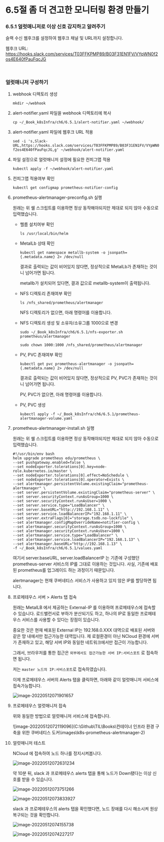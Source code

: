 # 6.5절 좀 더 견고한 모니터링 환경 만들기

### 6.5.1 얼럿매니저로 이상 신호 감지하고 알려주기

슬랙 수신 웹후크를 설정하여 웹후크 채널 및 URL까지 설정합니다.

웹후크 URL: https://hooks.slack.com/services/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

<br>

### 얼럿매니저 구성하기

1. webhook 디렉토리 생성

   `mkdir ~/webhook`

2. alert-notifier.yaml 파일을 webhook 디렉토리에 복사

   `cp ~/_Book_k8sInfra/ch6/6.5.1/alert-notifier.yaml ~/webhook/`

3. alert-notifier.yaml 파일에 웹후크 URL 적용

   `sed -i 's,Slack-URL,https://hooks.slack.com/services/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,g' ~/webhook/alert-notifier.yaml`

4. 파일 설정으로 얼럿매니저 설정에 필요한 컨피그맵 적용

   `kubectl apply -f ~/webhook/alert-notifier.yaml`

5. 컨피그맵 적용여부 확인

   `kubectl get configmap prometheus-notifier-config`

6. prometheus-alertmanager-preconfig.sh 실행

   원래는 위 쉘 스크립트를 이용하면 정상 동작해야되지만 제대로 되지 않아 수동으로 입력했습니다.

   - 헬름 설치여부 확인

     `ls /usr/local/bin/helm`

   - MetalLb 상태 확인

     `kubectl get namespace metallb-system -o jsonpath={.metadata.name} 2> /dev/null`

     결과로 출력되는 값이 비어있지 않다면, 정상적으로 MetalLb가 존재하는 것이니 넘어가면 됩니다.

     metallb가 설치되어 있다면, 결과 값으로 metallb-system이 출력됩니다.

   - NFS 디렉토리 존재여부 확인

     `ls /nfs_shared/prometheus/alertmanager`

     NFS 디렉토리가 없으면, 아래 명령어를 이용합니다.

   - NFS 디렉토리 생성 및 소유자/소유그룹 1000으로 변경

     `sudo ~/_Book_k8sInfra/ch6/6.5.1/nfs-exporter.sh prometheus/alertmanager`

     `sudo chown 1000:1000 /nfs_shared/prometheus/alertmanager`

   - PV, PVC 존재여부 확인

     `kubectl get pvc prometheus-alertmanager -o jsonpath={.metadata.name} 2> /dev/null`

     결과로 출력되는 값이 비어있지 않다면, 정상적으로 PV, PVC가 존재하는 것이니 넘어가면 됩니다.

     PV, PVC가 없으면, 아래 명령어를 이용합니다.

   - PV, PVC 생성

     `kubectl apply -f ~/_Book_k8sInfra/ch6/6.5.1/prometheus-alertmanager-volume.yaml`

7. prometheus-alertmanager-install.sh 실행

   원래는 위 쉘 스크립트를 이용하면 정상 동작해야되지만 제대로 되지 않아 수동으로 입력했습니다.

   ```shell
   #!/usr/bin/env bash
   helm upgrade prometheus edu/prometheus \
   --set pushgateway.enabled=false \
   --set nodeExporter.tolerations[0].key=node-role.kubernetes.io/master \
   --set nodeExporter.tolerations[0].effect=NoSchedule \
   --set nodeExporter.tolerations[0].operator=Exists \
   --set alertmanager.persistentVolume.existingClaim="prometheus-alertmanager" \
   --set server.persistentVolume.existingClaim="prometheus-server" \
   --set server.securityContext.runAsGroup=1000 \
   --set server.securityContext.runAsUser=1000 \
   --set server.service.type="LoadBalancer" \
   --set server.baseURL="http://192.168.1.11" \
   --set server.service.loadBalancerIP="192.168.1.11" \
   --set server.extraFlags[0]="storage.tsdb.no-lockfile" \
   --set alertmanager.configMapOverrideName=notifier-config \
   --set alertmanager.securityContext.runAsGroup=1000 \
   --set alertmanager.securityContext.runAsUser=1000 \
   --set alertmanager.service.type="LoadBalancer" \
   --set alertmanager.service.loadBalancerIP="192.168.1.13" \
   --set alertmanager.baseURL="http://192.168.1.13" \
   -f ~/_Book_k8sInfra/ch6/6.5.1/values.yaml
   ```

   여기서 server.baseURL, server.loadBalancerIP 는 기존에 구성했던 prometheus-server 서비스의 IP를 그대로 이용하는 것입니다. 사실, 기존에 배포된 prometheus를 업그레이드 하는 과정이기 때문입니다.

   alertmanager는 현재 쿠버네티스 서비스가 사용하고 있지 않은 IP를 할당하면 됩니다.

8. 프로메테우스 서버 > Alerts 탭 접속

   원래는 MetalLB 에서 제공하는 External-IP 를 이용하여 프로메테우스에 접속할 수 있습니다. 로드밸런서로 부하가 분산되기도 하고, 하나의 IP로 동일한 프로메테우스 서비스를 사용할 수 있다는 장점이 있습니다.

   중요한 것은 현재 배포된 External IP는 192.168.0.XXX 대역으로 배포된 서버와 같은 망 내에서만 접근가능한 대역입니다. 제 로컬환경이 아닌 NCloud 환경에 서버가 존재하고 있고, 해당 서버 IP와 동일한 네트워크에서만 접근이 가능합니다.

   그래서, 브라우저를 통한 접근은 `외부에서도 접근가능한 서버 IP:서비스포트` 로 접속하면 됩니다.

   저는 `master 노드의 IP:서비스포트`로 접속하였습니다.

   이제 프로메테우스 서버의 Alerts 탭을 클릭하면, 아래와 같이 얼럿매니저 서비스에 접속가능합니다.

   ![image-20220512071901657](./images/k8s-prometheus-alertmanager-1)

9. 프로메테우스 얼럿매니저 접속

   위와 동일한 방법으로 얼럿매니저 서비스에 접속합니다.

   ![image-20220512072119096](C:\Github\TIL\Books\컨테이너 인프라 환경 구축을 위한 쿠버네티스 도커\images\k8s-prometheus-alertmanager-2)

10. 얼럿매니저 테스트

    NCloud 에 접속하여 노드 하나를 정지시켜봅니다.

    ![image-20220512072631234](./images/k8s-prometheus-alertmanager-3)

    약 10분 뒤, slack 과 프로메테우스 alerts 탭을 통해 노드가 Down됐다는 이상 신호를 받을 수 있습니다.

    ![image-20220512073751266](./images/k8s-prometheus-alertmanager-4)

    ![image-20220512073833927](./images/k8s-prometheus-alertmanager-5)

    slack 과 프로메테우스의 alerts 탭을 확인했다면, 노드 장애를 다시 해소시켜 원상복구되는 것을 확인합니다.
    
    ![image-20220512074155738](./images/k8s-prometheus-alertmanager-6)
    
    ![image-20220512074227217](./images/k8s-prometheus-alertmanager-7)
    
    
    
    